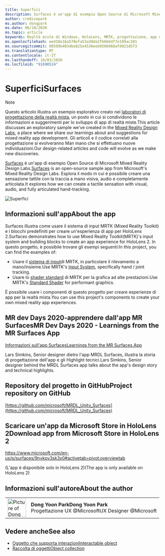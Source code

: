 ```yaml
---
title: Superfici
description: Surfaces è un'app di esempio Open Source di Microsoft Mixed Reality Design Labs. Esplora il modo in cui è possibile creare una sensazione tattile con la traccia a mano visiva, audio e completamente articolata.
author: cre8ivepark
ms.author: dongpark
ms.date: 06/18/2020
ms.topic: article
keywords: Realtà mista di Windows, HoloLens, MRTK, progettazione, app di esempio, controlli
ms.openlocfilehash: ee410e16a578efa53a38da2fb6b6477e109ac101
ms.sourcegitcommit: 09599b4034be825e4536eeb9566968afd021d5f3
ms.translationtype: MT
ms.contentlocale: it-IT
ms.lasthandoff: 10/03/2020
ms.locfileid: "91690524"
---
```

# <a name="surfaces"></a><span data-ttu-id="8422e-105">Superfici</span><span class="sxs-lookup"><span data-stu-id="8422e-105">Surfaces</span></span>

>[!NOTE]
><span data-ttu-id="8422e-106">Questo articolo illustra un esempio esplorativo creato nei [laboratori di progettazione della realtà mista](https://github.com/Microsoft/MRDesignLabs_Unity), un posto in cui si condividono le informazioni e suggerimenti per lo sviluppo di app di realtà miste.</span><span class="sxs-lookup"><span data-stu-id="8422e-106">This article discusses an exploratory sample we’ve created in the [Mixed Reality Design Labs](https://github.com/Microsoft/MRDesignLabs_Unity), a place where we share our learnings about and suggestions for mixed reality app development.</span></span> <span data-ttu-id="8422e-107">Gli articoli e il codice correlati alla progettazione si evolveranno Man mano che si effettuano nuove individuazioni.</span><span class="sxs-lookup"><span data-stu-id="8422e-107">Our design-related articles and code will evolve as we make new discoveries.</span></span>

<span data-ttu-id="8422e-108">[Surfaces](https://github.com/microsoft/MRDL_Unity_Surfaces)  è un'app di esempio Open Source di Microsoft Mixed Reality Design Labs.</span><span class="sxs-lookup"><span data-stu-id="8422e-108">[Surfaces](https://github.com/microsoft/MRDL_Unity_Surfaces)  is an open-source sample app from Microsoft's Mixed Reality Design Labs.</span></span> <span data-ttu-id="8422e-109">Esplora il modo in cui è possibile creare una sensazione tattile con la traccia a mano visiva, audio e completamente articolata.</span><span class="sxs-lookup"><span data-stu-id="8422e-109">It explores how we can create a tactile sensation with visual, audio, and fully articulated hand-tracking.</span></span>

![Superfici](images/MRDL_Surfaces_1.jpg)

## <a name="about-the-app"></a><span data-ttu-id="8422e-111">Informazioni sull'app</span><span class="sxs-lookup"><span data-stu-id="8422e-111">About the app</span></span>
<span data-ttu-id="8422e-112">Surfaces illustra come usare il sistema di input MRTK (Mixed Reality Toolkit) e i blocchi predefiniti per creare un'esperienza di app per HoloLens 2.</span><span class="sxs-lookup"><span data-stu-id="8422e-112">Surfaces demonstrates how to use Mixed Reality Toolkit(MRTK)'s input system and building blocks to create an app experience for HoloLens 2.</span></span> <span data-ttu-id="8422e-113">In questo progetto, è possibile trovare gli esempi seguenti:</span><span class="sxs-lookup"><span data-stu-id="8422e-113">In this project, you can find the examples of:</span></span>
- <span data-ttu-id="8422e-114">Usare il [sistema di input](https://microsoft.github.io/MixedRealityToolkit-Unity/Documentation/Input/Overview.html)di MRTK, in particolare il rilevamento a mano/insieme.</span><span class="sxs-lookup"><span data-stu-id="8422e-114">Use MRTK's [Input System](https://microsoft.github.io/MixedRealityToolkit-Unity/Documentation/Input/Overview.html), specifically hand / joint tracking.</span></span>
- <span data-ttu-id="8422e-115">Usare lo [shader standard](https://microsoft.github.io/MixedRealityToolkit-Unity/Documentation/README_MRTKStandardShader.html) di MRTK per la grafica ad alte prestazioni.</span><span class="sxs-lookup"><span data-stu-id="8422e-115">Use MRTK's [Standard Shader](https://microsoft.github.io/MixedRealityToolkit-Unity/Documentation/README_MRTKStandardShader.html) for performant graphics.</span></span>

<span data-ttu-id="8422e-116">È possibile usare i componenti di questo progetto per creare esperienze di app per la realtà mista.</span><span class="sxs-lookup"><span data-stu-id="8422e-116">You can use this project's components to create your own mixed reality app experiences.</span></span>

## <a name="mr-dev-days-2020---learnings-from-the-mr-surfaces-app"></a><span data-ttu-id="8422e-117">MR dev Days 2020-apprendere dall'app MR Surfaces</span><span class="sxs-lookup"><span data-stu-id="8422e-117">MR Dev Days 2020 - Learnings from the MR Surfaces App</span></span>
[<span data-ttu-id="8422e-118">Informazioni sull'app Surfaces</span><span class="sxs-lookup"><span data-stu-id="8422e-118">Learnings from the MR Surfaces App</span></span>](https://channel9.msdn.com/Shows/Docs-Mixed-Reality/Learnings-from-the-MR-Surfaces-App)

<span data-ttu-id="8422e-119">Lars Simkins, Senior designer dietro l'app MRDL Surfaces, illustra la storia di progettazione dell'app e gli Highlight tecnici.</span><span class="sxs-lookup"><span data-stu-id="8422e-119">Lars Simkins, Senior designer behind the MRDL Surfaces app talks about the app's design story and technical highlights.</span></span>

## <a name="project-repository-on-github"></a><span data-ttu-id="8422e-120">Repository del progetto in GitHub</span><span class="sxs-lookup"><span data-stu-id="8422e-120">Project repository on GitHub</span></span>
[https://github.com/microsoft/MRDL_Unity_Surfaces](https://github.com/microsoft/MRDL_Unity_Surfaces)

## <a name="download-app-from-microsoft-store-in-hololens-2"></a><span data-ttu-id="8422e-121">Scaricare un'app da Microsoft Store in HoloLens 2</span><span class="sxs-lookup"><span data-stu-id="8422e-121">Download app from Microsoft Store in HoloLens 2</span></span>
https://www.microsoft.com/en-us/p/surfaces/9nvkpv3sk3x0#activetab=pivot:overviewtab

<span data-ttu-id="8422e-122">(L'app è disponibile solo in HoloLens 2)</span><span class="sxs-lookup"><span data-stu-id="8422e-122">(The app is only available on HoloLens 2)</span></span>

## <a name="about-the-author"></a><span data-ttu-id="8422e-123">Informazioni sull'autore</span><span class="sxs-lookup"><span data-stu-id="8422e-123">About the author</span></span>

<table style="border-collapse:collapse" padding-left="0px">
<tr>
<td style="border-style: none" width="60px"><img alt="Picture of Dong Yoon Park" width="60" height="60" src="images/dongyoonpark.jpg"></td>
<td style="border-style: none"><span data-ttu-id="8422e-124"><b>Dong Yoon Park</b></span><span class="sxs-lookup"><span data-stu-id="8422e-124"><b>Dong Yoon Park</b></span></span><br><span data-ttu-id="8422e-125">Progettazione UX @Microsoft</span><span class="sxs-lookup"><span data-stu-id="8422e-125">UX Designer @Microsoft</span></span></td>
</tr>
</table>

## <a name="see-also"></a><span data-ttu-id="8422e-126">Vedere anche</span><span class="sxs-lookup"><span data-stu-id="8422e-126">See also</span></span>

* [<span data-ttu-id="8422e-127">Oggetto che supporta interazioni</span><span class="sxs-lookup"><span data-stu-id="8422e-127">Interactable object</span></span>](../../design/interactable-object.md)
* [<span data-ttu-id="8422e-128">Raccolta di oggetti</span><span class="sxs-lookup"><span data-stu-id="8422e-128">Object collection</span></span>](../../design/object-collection.md)
